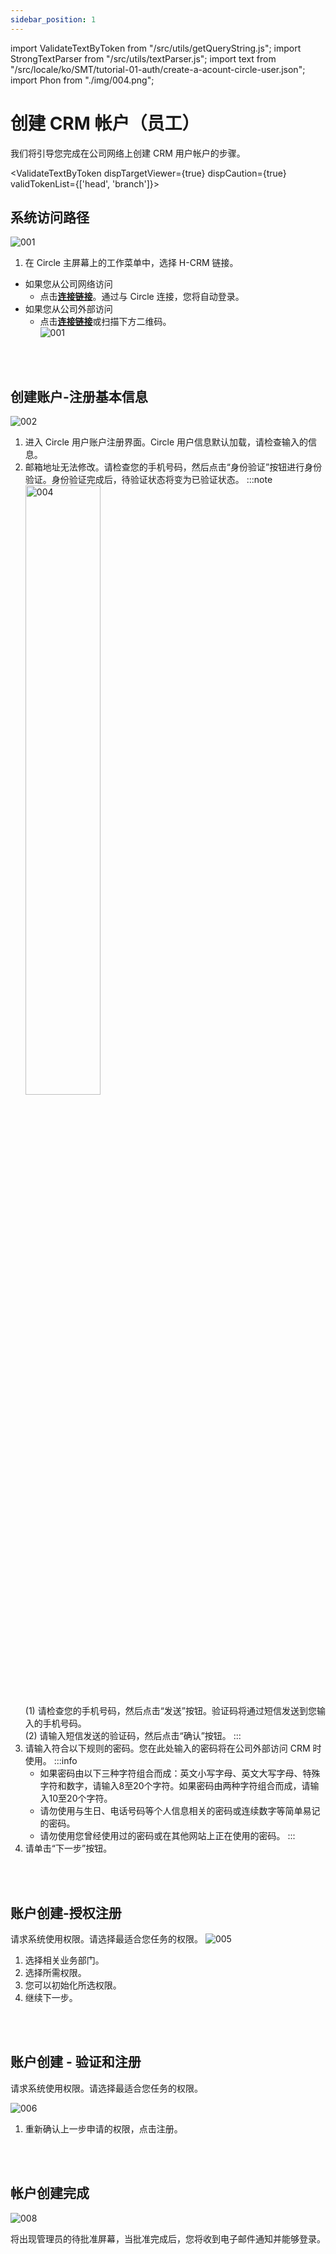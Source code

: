 ```yaml
---
sidebar_position: 1
---
```



import ValidateTextByToken from "/src/utils/getQueryString.js";
import StrongTextParser from "/src/utils/textParser.js";
import text from "/src/locale/ko/SMT/tutorial-01-auth/create-a-acount-circle-user.json";
import Phon from "./img/004.png";

# 创建 CRM 帐户（员工）

我们将引导您完成在公司网络上创建 CRM 用户帐户的步骤。


<ValidateTextByToken dispTargetViewer={true} dispCaution={true} validTokenList={['head', 'branch']}>

## 系统访问路径

![001](./img/001.png)

1. 在 Circle 主屏幕上的工作菜单中，选择 H-CRM 链接。
  - 如果您从公司网络访问
    - 点击[**连接链接**](http://ep.circle.hanwha.com/api/branch/common/slo/goSloTarget.mvc?authType=1&destination=https://service.hanwha-crm.com/auth/slo )。通过与 Circle 连接，您将自动登录。
  - 如果您从公司外部访问
    - 点击[**连接链接**](https://service.hanwha-crm.com)或扫描下方二维码。
  <br/> ![001](./img/qrcode.png)
<br/>
<br/>

## 创建账户-注册基本信息

![002](./img/002.png)

1. 进入 Circle 用户账户注册界面。Circle 用户信息默认加载，请检查输入的信息。
1. 邮箱地址无法修改。请检查您的手机号码，然后点击“身份验证”按钮进行身份验证。身份验证完成后，待验证状态将变为已验证状态。
    :::note
    <div><img src={Phon} width="50%" alt="004" /></div>
    (1) 请检查您的手机号码，然后点击“发送”按钮。验证码将通过短信发送到您输入的手机号码。
    <br/>(2) 请输入短信发送的验证码，然后点击“确认”按钮。
    :::
1. 请输入符合以下规则的密码。您在此处输入的密码将在公司外部访问 CRM 时使用。
    :::info
    - 如果密码由以下三种字符组合而成：英文小写字母、英文大写字母、特殊字符和数字，请输入8至20个字符。如果密码由两种字符组合而成，请输入10至20个字符。
    - 请勿使用与生日、电话号码等个人信息相关的密码或连续数字等简单易记的密码。
    - 请勿使用您曾经使用过的密码或在其他网站上正在使用的密码。
    :::
4. 请单击“下一步”按钮。
<br/>
<br/>

## 账户创建-授权注册

请求系统使用权限。请选择最适合您任务的权限。
![005](./img/005.png)

1. 选择相关业务部门。
1. 选择所需权限。
1. 您可以初始化所选权限。
1. 继续下一步。
<br/>
<br/>

## 账户创建 - 验证和注册

请求系统使用权限。请选择最适合您任务的权限。

![006](./img/006.png)

1. 重新确认上一步申请的权限，点击注册。
<br/>
<br/>

## 帐户创建完成

![008](./img/008.png)

将出现管理员的待批准屏幕，当批准完成后，您将收到电子邮件通知并能够登录。

</ValidateTextByToken>